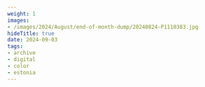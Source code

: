 ```yaml
---
weight: 1
images:
- /images/2024/August/end-of-month-dump/20240824-P1110383.jpg
hideTitle: true
date: 2024-09-03
tags:
- archive
- digital
- color
- estonia
---
```


